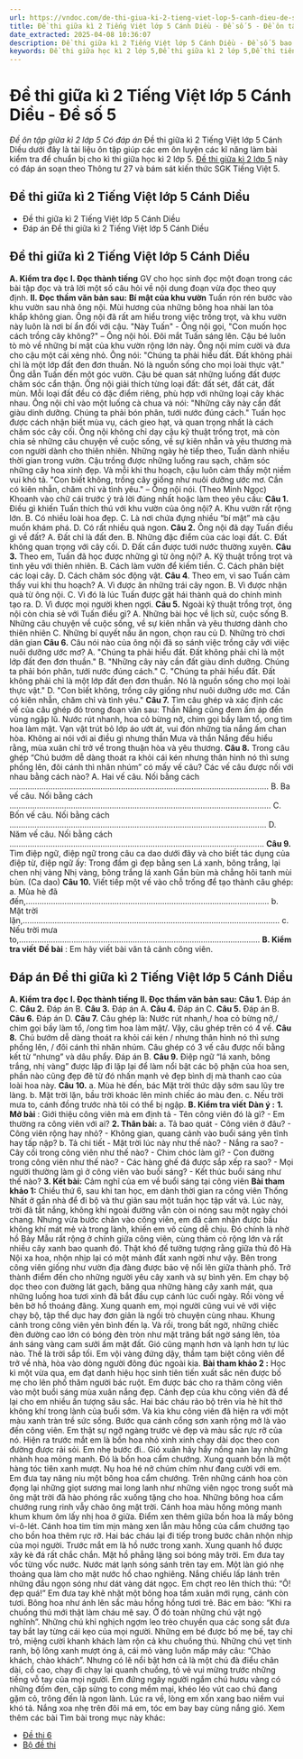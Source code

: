 ```yaml
---
url: https://vndoc.com/de-thi-giua-ki-2-tieng-viet-lop-5-canh-dieu-de-so-5-338015
title: Đề thi giữa kì 2 Tiếng Việt lớp 5 Cánh Diều - Đề số 5 - Đề ôn tập giữa kì 2 lớp 5 Có đáp án - VnDoc.com
date_extracted: 2025-04-08 10:36:07
description: Đề thi giữa kì 2 Tiếng Việt lớp 5 Cánh Diều - Đề số 5 bao gồm nhiều dạng bài tập tiếng Việt 5 khác nhau giúp các em học sinh ôn tập kiến thức trọng tâm hiệu quả.
keywords: Đề thi giữa học kì 2 lớp 5,Đề thi giữa kì 2 lớp 5,Đề thi tiếng việt lớp 5 giữa học kì 2,đề thi giữa kì 2 môn tiếng việt lớp 5,Đề thi giữa học kì 2 môn Tiếng Việt lớp 5 theo Thông tư 27,Đề thi giữa học kì 2 môn tiếng việt lớp 5,đáp án đề thi giữa học kì 2 môn tiếng việt lớp 5,đề kiểm tra học kì 2 lớp 5 môn tiếng việt,Đề thi giữa học kì 2 lớp 5 Cánh Diều,Đề thi giữa học kì 2 lớp 5 môn Tiếng Việt Cánh Diều
---
```


# Đề thi giữa kì 2 Tiếng Việt lớp 5 Cánh Diều - Đề số 5
 _Đề ôn tập giữa kì 2 lớp 5 Có đáp án_
Đề thi giữa kì 2 Tiếng Việt lớp 5 Cánh Diều dưới đây là tài liệu ôn tập giúp các em ôn luyện các kĩ năng làm bài kiểm tra để chuẩn bị cho kì thi giữa học kì 2 lớp 5. [Đề thi giữa kì 2 lớp 5](<https://vndoc.com/de-thi-giua-ki-2-lop5>) này có đáp án soạn theo Thông tư 27 và bám sát kiến thức SGK Tiếng Việt 5.
## Đề thi giữa kì 2 Tiếng Việt lớp 5 Cánh Diều
  * Đề thi giữa kì 2 Tiếng Việt lớp 5 Cánh Diều
  * Đáp án Đề thi giữa kì 2 Tiếng Việt lớp 5 Cánh Diều

## **Đề thi giữa kì 2 Tiếng Việt lớp 5 Cánh Diều**
**A. Kiểm tra đọc**
**I. Đọc thành tiếng**
GV cho học sinh đọc một đoạn trong các bài tập đọc và trả lời một số câu hỏi về nội dung đoạn vừa đọc theo quy định.
**II. Đọc thầm văn bản sau:**
**Bí mật của khu vườn**
Tuấn rón rén bước vào khu vườn sau nhà ông nội. Mùi hương của những bông hoa nhài lan tỏa khắp không gian. Ông nội đã rất am hiểu trong việc trồng trọt, và khu vườn này luôn là nơi bí ẩn đối với cậu.
"Này Tuấn" - Ông nội gọi, "Con muốn học cách trồng cây không?" – Ông nội hỏi.
Đôi mắt Tuấn sáng lên. Cậu bé luôn tò mò về những bí mật của khu vườn rộng lớn này. Ông nội mỉm cười và đưa cho cậu một cái xẻng nhỏ.
Ông nói: "Chúng ta phải hiểu đất. Đất không phải chỉ là một lớp đất đen đơn thuần. Nó là nguồn sống cho mọi loài thực vật."
Ông dẫn Tuấn đến một góc vườn. Cậu bé quan sát những luống đất được chăm sóc cẩn thận. Ông nội giải thích từng loại đất: đất sét, đất cát, đất mùn. Mỗi loại đất đều có đặc điểm riêng, phù hợp với những loại cây khác nhau.
Ông nội chỉ vào một luống cà chua và nói: "Những cây này cần đất giàu dinh dưỡng. Chúng ta phải bón phân, tưới nước đúng cách."
Tuấn học được cách nhận biết mùa vụ, cách gieo hạt, và quan trọng nhất là cách chăm sóc cây cối. Ông nội không chỉ dạy cậu kỹ thuật trồng trọt, mà còn chia sẻ những câu chuyện về cuộc sống, về sự kiên nhẫn và yêu thương mà con người dành cho thiên nhiên.
Những ngày hè tiếp theo, Tuấn dành nhiều thời gian trong vườn. Cậu trồng được những luống rau sạch, chăm sóc những cây hoa xinh đẹp. Và mỗi khi thu hoạch, cậu luôn cảm thấy một niềm vui khó tả.
"Con biết không, trồng cây giống như nuôi dưỡng ước mơ. Cần có kiên nhẫn, chăm chỉ và tình yêu." – Ông nội nói.
\(Theo Minh Ngọc\)
Khoanh vào chữ cái trước ý trả lời đúng nhất hoặc làm theo yêu cầu:
**Câu 1.** Điều gì khiến Tuấn thích thú với khu vườn của ông nội?
A. Khu vườn rất rộng lớn.
B. Có nhiều loài hoa đẹp.
C. Là nơi chứa đựng nhiều “bí mật” mà cậu muốn khám phá.
D. Có rất nhiều quả ngon.
**Câu 2.** Ông nội đã dạy Tuấn điều gì về đất?
A. Đất chỉ là đất đen.
B. Những đặc điểm của các loại đất.
C. Đất không quan trọng với cây cối.
D. Đất cần được tưới nước thường xuyên.
**Câu 3.** Theo em, Tuấn đã học được những gì từ ông nội?
A. Kỹ thuật trồng trọt và tình yêu với thiên nhiên.
B. Cách làm vườn để kiếm tiền.
C. Cách phân biệt các loại cây.
D. Cách chăm sóc động vật.
**Câu 4**. Theo em, vì sao Tuấn cảm thấy vui khi thu hoạch?
A. Vì được ăn những trái cây ngon.
B. Vì được nhận quà từ ông nội.
C. Vì đó là lúc Tuấn được gặt hái thành quả do chính mình tạo ra.
D. Vì được mọi người khen ngợi.
**Câu 5.** Ngoài kỹ thuật trồng trọt, ông nội còn chia sẻ với Tuấn điều gì?
A. Những bài học về lịch sử, cuộc sống
B. Những câu chuyện về cuộc sống, về sự kiên nhẫn và yêu thương dành cho thiên nhiên
C. Những bí quyết nấu ăn ngon, chọn rau củ
D. Những trò chơi dân gian
**Câu 6.** Câu nói nào của ông nội đã so sánh việc trồng cây với việc nuôi dưỡng ước mơ?
A. "Chúng ta phải hiểu đất. Đất không phải chỉ là một lớp đất đen đơn thuần."
B. "Những cây này cần đất giàu dinh dưỡng. Chúng ta phải bón phân, tưới nước đúng cách."
C. "Chúng ta phải hiểu đất. Đất không phải chỉ là một lớp đất đen đơn thuần. Nó là nguồn sống cho mọi loài thực vật."
D. "Con biết không, trồng cây giống như nuôi dưỡng ước mơ. Cần có kiên nhẫn, chăm chỉ và tình yêu."
**Câu 7.** Tìm câu ghép và xác định các vế của câu ghép đó trong đoạn văn sau:
Thần Nắng cũng đem ấm áp đến vùng ngập lũ. Nước rút nhanh, hoa cỏ bừng nở, chim gọi bầy làm tổ, ong tìm hoa làm mật. Vạn vật trút bỏ lớp áo ướt át, vui đón những tia nắng ấm chan hòa. Không ai nói với ai điều gì nhưng thần Mưa và thần Nắng đều hiểu rằng, mùa xuân chỉ trở về trong thuận hòa và yêu thương.
**Câu 8.** Trong câu ghép “Chú bướm dễ dàng thoát ra khỏi cái kén nhưng thân hình nó thì sưng phồng lên, đôi cánh thì nhăn nhúm” có mấy vế câu? Các vế câu được nối với nhau bằng cách nào?
A. Hai vế câu. Nối bằng cách ..................................................................................................................
B. Ba vế câu. Nối bằng cách ...................................................................................................................
C. Bốn vế câu. Nối bằng cách .................................................................................................................
D. Năm vế câu. Nối bằng cách ................................................................................................................
**Câu 9.** Tìm điệp ngữ, điệp ngữ trong câu ca dao dưới đây và cho biết tác dụng của điệp từ, điệp ngữ ấy:
Trong đầm gì đẹp bằng sen
Lá xanh, bông trắng, lại chen nhị vàng
Nhị vàng, bông trắng lá xanh
Gần bùn mà chẳng hôi tanh mùi bùn.
\(Ca dao\)
**Câu 10.** Viết tiếp một vế vào chỗ trống để tạo thành câu ghép:
a. Mùa hè đã đến,...........................................................................................................
b. Mặt trời lặn,.................................................................................................................
c. Nếu trời mưa to,..........................................................................................................
**B. Kiểm tra viết**
**Đề bài** : Em hãy viết bài văn tả cảnh công viên.
## **Đáp án Đề thi giữa kì 2 Tiếng Việt lớp 5 Cánh Diều**
**A. Kiểm tra đọc**
**I. Đọc thành tiếng**
**II. Đọc thầm văn bản sau:**
**Câu 1.**
Đáp án C.
**Câu 2.**
Đáp án B.
**Câu 3.**
Đáp án A.
**Câu 4.**
Đáp án C.
**Câu 5.**
Đáp án B.
**Câu 6.**
Đáp án D.
**Câu 7.**
Câu ghép là: Nước rút nhanh,/ hoa cỏ bừng nở,/ chim gọi bầy làm tổ, /ong tìm hoa làm mật/.
Vậy, câu ghép trên có 4 vế.
**Câu 8.**
Chú bướm dễ dàng thoát ra khỏi cái kén / nhưng thân hình nó thì sưng phồng lên, / đôi cánh thì nhăn nhúm.
Câu ghép có 3 vế câu được nối bằng kết từ “nhưng” và dâu phẩy.
Đáp án B.
**Câu 9.**
Điệp ngữ “lá xanh, bông trắng, nhị vàng” được lặp đi lặp lại để làm nổi bật các bộ phận của hoa sen, phần nào cũng đẹp đẽ từ đó nhấn mạnh vẻ đẹp bình dị mà thanh cao của loài hoa này.
**Câu 10.**
a. Mùa hè đến, bác Mặt trời thức dậy sớm sau lũy tre làng.
b. Mặt trời lặn, bầu trời khoác lên mình chiếc áo màu đen.
c. Nếu trời mưa to, cánh đồng trước nhà tôi có thể bị ngập.
**B. Kiểm tra viết**
**Dàn ý :**
**1\. Mở bài** : Giới thiệu công viên mà em định tả
\- Tên công viên đó là gì?
\- Em thường ra công viên với ai?
**2\. Thân bài:**
a. Tả bao quát
\- Công viên ở đâu?
\- Công viên rộng hay nhỏ?
\- Không gian, quang cảnh vào buổi sáng yên tĩnh hay tấp nập?
b. Tả chi tiết
\- Mặt trời lúc này như thế nào?
\- Nắng ra sao?
\- Cây cối trong công viên như thế nào?
\- Chim chóc làm gì?
\- Con đường trong công viên như thế nào?
\- Các hàng ghế đá được sắp xếp ra sao?
\- Mọi người thường làm gì ở công viên vào buổi sáng?
\- Kết thúc buổi sáng như thế nào?
**3\. Kết bài:** Cảm nghĩ của em về buổi sáng tại công viên
**Bài tham khảo 1:**
Chiều thứ 6, sau khi tan học, em dành thời gian ra công viên Thống Nhất ở gần nhà để đi bộ và thư giãn sau một tuần học tập vất vả.
Lúc này, trời đã tắt nắng, không khí ngoài đường vẫn còn oi nóng sau một ngày chói chang. Nhưng vừa bước chân vào công viên, em đã cảm nhận được bầu không khí mát mẻ và trong lành, khiến em vô cùng dễ chịu. Đó chính là nhờ hồ Bảy Mẫu rất rộng ở chính giữa công viên, cùng thảm cỏ rộng lớn và rất nhiều cây xanh bao quanh đó. Thật khó để tưởng tượng rằng giữa thủ đô Hà Nội xa hoa, nhộn nhịp lại có một mảnh đất xanh ngời như vậy. Bên trong công viên giống như vườn địa đàng được bảo vệ nổi lên giữa thành phố. Trở thành điểm đến cho những người yêu cây xanh và sự bình yên. Em chạy bộ dọc theo con đường lát gạch, băng qua những hàng cây xanh mát, qua những luống hoa tươi xinh đã bắt đầu cụp cánh lúc cuối ngày. Rồi vòng về bên bờ hồ thoáng đãng. Xung quanh em, mọi người cũng vui vẻ với việc chạy bộ, tập thể dục hay đơn giản là ngồi trò chuyện cùng nhau. Khung cảnh trong công viên yên bình đến lạ.
Và rồi, trong bất ngờ, những chiếc đèn đường cao lớn có bóng đèn tròn như mặt trăng bất ngờ sáng lên, tỏa ánh sáng vàng cam sưởi ấm mặt đất. Gió cũng mạnh hơn và lạnh hơn tự lúc nào. Thế là trời sắp tối. Em vội vàng đứng dậy, thầm tạm biệt công viên để trở về nhà, hòa vào dòng người đông đúc ngoài kia.
**Bài tham khảo 2 :**
Học kì một vừa qua, em đạt danh hiệu học sinh tiên tiến xuất sắc nên được bố mẹ cho lên phố thăm người bác ruột. Em được bác cho ra thăm công viên vào một buổi sáng mùa xuân nắng đẹp. Cảnh đẹp của khu công viên đã để lại cho em nhiều ấn tượng sâu sắc.
Hai bác cháu rảo bộ trên vỉa hè hít thở không khí trong lành của buổi sớm. Và kìa khu công viên đã hiện ra với một màu xanh tràn trề sức sống. Bước qua cánh cổng sơn xanh rộng mở là vào đến công viên. Em thật sự ngỡ ngàng trước vẻ đẹp và màu sắc rực rỡ của nó. Hiện ra trước mắt em là bồn hoa nhỏ xinh xinh chạy dài dọc theo con đường được rải sỏi. Em nhẹ bước đi.. Gió xuân hây hẩy nồng nàn lay những nhành hoa mỏng manh. Đó là bồn hoa cẩm chướng. Xung quanh bồn là một hàng tóc tiên xanh mượt.
Nụ hoa hé nở chúm chím như đang cười với em. Em đưa tay nâng niu một bông hoa cẩm chướng. Trên những cánh hoa còn đọng lại những giọt sương mai long lanh như những viên ngọc trong suốt mà ông mặt trời đã hào phóng rắc xuống tặng cho hoa. Những bông hoa cẩm chướng rung rinh vẫy chào ông mặt trời. Cánh hoa màu hồng mỏng manh khum khum ôm lấy nhị hoa ở giữa. Điểm xen thêm giữa bồn hoa là mấy bông vi-ô-lét. Cánh hoa tim tím mịn màng xen lẫn màu hồng của cẩm chướng tạo cho bồn hoa thêm rực rỡ. Hai bác cháu lại đi tiếp trong bước chân nhộn nhịp của mọi người.
Trước mắt em là hồ nước trong xanh. Xung quanh hồ được xây kè đá rất chắc chắn. Mặt hồ phẳng lặng soi bóng mây trời. Em đưa tay vốc từng vốc nước. Nước mát lạnh sóng sánh trên tay em. Một làn gió nhẹ thoảng qua làm cho mặt nước hồ chao nghiêng. Nắng chiếu lấp lánh trên những đầu ngọn sóng như dát vàng dát ngọc. Em chợt reo lên thích thú: “Ô\! đẹp quá\!” Em đưa tay khẽ nhặt một bông hoa tầm xuân mới rụng, cánh còn tươi. Bông hoa như ánh lên sắc màu hồng hồng tươi trẻ. Bác em bảo: “Khi ra chuồng thú mới thật làm cháu mê say. Ở đó toàn những chú vật ngộ nghĩnh”.
Những chú khỉ nghịch ngợm leo trèo chuyền qua các song sắt đưa tay bắt lay từng cái kẹo của mọi người. Những em bé được bố mẹ bế, tay chỉ trỏ, miệng cười khanh khách làm rộn cả khu chuồng thú. Những chú vẹt tinh ranh, bộ lông xanh mượt óng ả, cái mỏ vàng luôn mấp máy câu: “Chào khách, chào khách”. Nhưng có lẽ nổi bật hơn cả là một chú đà điểu chân dài, cổ cao, chạy đi chạy lại quanh chuồng, tỏ vẻ vui mừng trước những tiếng vỗ tay của mọi người. Em đứng ngây người ngắm chú hươu vàng có những đốm đen, cặp sừng to cong mềm mại, khéo léo vút cao chú đang gặm cỏ, trông đến là ngon lành.
Lúc ra về, lòng em xốn xang bao niềm vui khó tả. Nắng xoa nhẹ trên đôi má em, tóc em bay bay cùng nắng gió.
Xem thêm các bài Tìm bài trong mục này khác:
  * [Đề thi 6](</de-thi-giua-ki-2-tieng-viet-lop-5-canh-dieu-de-so-6-338017>)
  * [Bộ đề thi](</bo-de-thi-giua-ki-2-tieng-viet-lop-5-canh-dieu-336662>)

